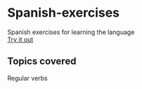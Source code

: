 # Spanish-exercises
Spanish exercises for learning the language  
[Try it out](cosmodream.ga/Spanish-exercises/)  
## Topics covered
Regular verbs

